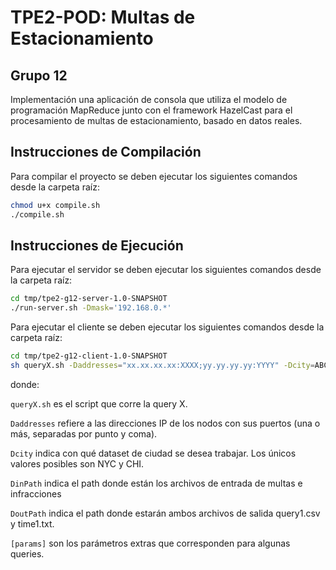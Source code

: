 # TPE2-POD: Multas de Estacionamiento
## Grupo 12
Implementación una aplicación de consola que utiliza el modelo de programación MapReduce junto con el framework HazelCast para el procesamiento de multas de estacionamiento, basado en datos reales. 

## Instrucciones de Compilación

Para compilar el proyecto se deben ejecutar los siguientes comandos desde la carpeta raíz:

```bash
chmod u+x compile.sh 
./compile.sh 
```

## Instrucciones de Ejecución

Para ejecutar el servidor se deben ejecutar los siguientes comandos desde la carpeta raíz:

```bash
cd tmp/tpe2-g12-server-1.0-SNAPSHOT
./run-server.sh -Dmask='192.168.0.*'
```

Para ejecutar el cliente se deben ejecutar los siguientes comandos desde la carpeta raíz:

```bash
cd tmp/tpe2-g12-client-1.0-SNAPSHOT
sh queryX.sh -Daddresses="xx.xx.xx.xx:XXXX;yy.yy.yy.yy:YYYY" -Dcity=ABC -DinPath=XX -DoutPath=YY [params]
```

donde:

`queryX.sh` es el script que corre la query X.

`Daddresses` refiere a las direcciones IP de los nodos con sus puertos (una o más, separadas por punto y coma).

`Dcity` indica con qué dataset de ciudad se desea trabajar. Los únicos valores posibles son NYC y CHI.

`DinPath` indica el path donde están los archivos de entrada de multas e infracciones

`DoutPath` indica el path donde estarán ambos archivos de salida query1.csv y time1.txt.

`[params]` son los parámetros extras que corresponden para algunas queries.